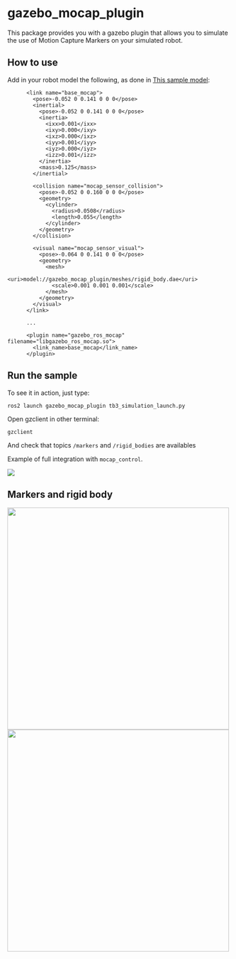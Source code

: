 
# gazebo_mocap_plugin

This package provides you with a gazebo plugin that allows you to simulate the use of Motion Capture Markers on your simulated robot.

## How to use

Add in your robot model the following, as done in [This sample model](https://github.com/MOCAP4ROS2-Project/mocap4ros2_gazebo/blob/main/models/waffle.model):

```
      <link name="base_mocap">
        <pose>-0.052 0 0.141 0 0 0</pose>
        <inertial>
          <pose>-0.052 0 0.141 0 0 0</pose>
          <inertia>
            <ixx>0.001</ixx>
            <ixy>0.000</ixy>
            <ixz>0.000</ixz>
            <iyy>0.001</iyy>
            <iyz>0.000</iyz>
            <izz>0.001</izz>
          </inertia>
          <mass>0.125</mass>
        </inertial>

        <collision name="mocap_sensor_collision">
          <pose>-0.052 0 0.160 0 0 0</pose>
          <geometry>
            <cylinder>
              <radius>0.0508</radius>
              <length>0.055</length>
            </cylinder>
          </geometry>
        </collision>

        <visual name="mocap_sensor_visual">
          <pose>-0.064 0 0.141 0 0 0</pose>
          <geometry>
            <mesh>
              <uri>model://gazebo_mocap_plugin/meshes/rigid_body.dae</uri>
              <scale>0.001 0.001 0.001</scale>
            </mesh>
          </geometry>
        </visual>
      </link>
      
      ...

      <plugin name="gazebo_ros_mocap" filename="libgazebo_ros_mocap.so">
        <link_name>base_mocap</link_name>
      </plugin>
```

## Run the sample

To see it in action, just type:

```
ros2 launch gazebo_mocap_plugin tb3_simulation_launch.py
```

Open gzclient in other terminal:

```
gzclient
```

And check that topics `/markers` and `/rigid_bodies` are availables


Example of full integration with `mocap_control`.

[![](https://img.youtube.com/vi/i9U_T0Ti6Oo/0.jpg)](https://www.youtube.com/watch?v=i9U_T0Ti6Oo&feature=youtu.be "Click to play on You Tube")


## Markers and rigid body
<img src="https://user-images.githubusercontent.com/3810011/178335627-080f8d5a-7b6f-40d2-8038-caf73e7cf8d9.png" width="500">
<img src="https://user-images.githubusercontent.com/3810011/178335622-02e126f7-ec96-41a0-9936-38af589c5a2d.png" width="500">
